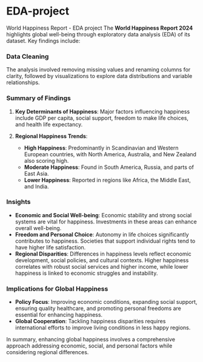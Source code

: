 # EDA-project
World Happiness Report - EDA project
The **World Happiness Report 2024** highlights global well-being through exploratory data analysis (EDA) of its dataset. Key findings include:

### Data Cleaning
The analysis involved removing missing values and renaming columns for clarity, followed by visualizations to explore data distributions and variable relationships.

### Summary of Findings
1. **Key Determinants of Happiness**: Major factors influencing happiness include GDP per capita, social support, freedom to make life choices, and health life expectancy.

2. **Regional Happiness Trends**:
   - **High Happiness**: Predominantly in Scandinavian and Western European countries, with North America, Australia, and New Zealand also scoring high.
   - **Moderate Happiness**: Found in South America, Russia, and parts of East Asia.
   - **Lower Happiness**: Reported in regions like Africa, the Middle East, and India.

### Insights
- **Economic and Social Well-being**: Economic stability and strong social systems are vital for happiness. Investments in these areas can enhance overall well-being.
- **Freedom and Personal Choice**: Autonomy in life choices significantly contributes to happiness. Societies that support individual rights tend to have higher life satisfaction.
- **Regional Disparities**: Differences in happiness levels reflect economic development, social policies, and cultural contexts. Higher happiness correlates with robust social services and higher income, while lower happiness is linked to economic struggles and instability.

### Implications for Global Happiness
- **Policy Focus**: Improving economic conditions, expanding social support, ensuring quality healthcare, and promoting personal freedoms are essential for enhancing happiness.
- **Global Cooperation**: Tackling happiness disparities requires international efforts to improve living conditions in less happy regions.

In summary, enhancing global happiness involves a comprehensive approach addressing economic, social, and personal factors while considering regional differences.
